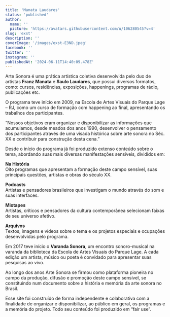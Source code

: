 ```yaml
---
title: 'Manata Laudares'
status: 'published'
author:
  name: ''
  picture: 'https://avatars.githubusercontent.com/u/106280545?v=4'
slug: 'exst'
description: ''
coverImage: '/images/exst-E3ND.jpeg'
facebook: ''
twitter: ''
instagram: ''
publishedAt: '2024-06-11T14:40:09.478Z'
---
```


Arte Sonora é uma prática artística coletiva desenvolvida pelo duo de artistas **Franz Manata** e **Saulo Laudares**, que possui diversos formatos, como: cursos, residências, exposições, happenings, programas de rádio, publicações etc.

O programa teve início em 2009, na Escola de Artes Visuais do Parque Lage – RJ, como um curso de formação com happening ao final, apresentando os trabalhos dos participantes.

“Nossos objetivos eram organizar e disponibilizar as informações que acumulamos, desde meados dos anos 1990, desenvolver o pensamento dos participantes através de uma visada histórica sobre arte sonora no Séc. XX e contribuir para construção desta cena.”

Desde o início do programa já foi produzido extenso conteúdo sobre o tema, abordando suas mais diversas manifestações sensíveis, divididos em:

**Na História** \
Oito programas que apresentam a formação deste campo sensível, suas principais questões, artistas e obras do século XX.

**Podcasts** \
Artistas e pensadores brasileiros que investigam o mundo através do som e suas interfaces.

**Mixtapes** \
Artistas, críticos e pensadores da cultura contemporânea selecionam faixas de seu universo afetivo.

**Arquivos** \
Textos, imagens e vídeos sobre o tema e os projetos especiais e ocupações desenvolvidas pelo programa.

Em 2017 teve início o **Varanda Sonora**, um encontro sonoro-musical na varanda da biblioteca da Escola de Artes Visuais do Parque Lage. A cada edição um artista, músico ou poeta é convidado para apresentar suas pesquisas ao vivo.

Ao longo dos anos Arte Sonora se firmou como plataforma pioneira no campo da produção, difusão e promoção deste campo sensível, se constituindo num documento sobre a história e memória da arte sonora no Brasil.

Esse site foi construído de forma independente e colaborativa com a finalidade de organizar e disponibilizar, ao público em geral, os programas e a memória do projeto. Todo seu conteúdo foi produzido em “fair use”.